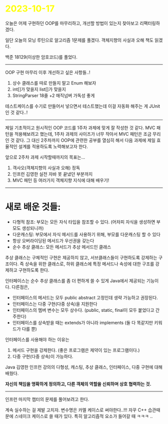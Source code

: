 # <span style="color:yellow">2023-10-17</span>

오늘은 어제 구현하던 OOP를 마무리하고, 개선할 방법이 있는지 찾아보고 리팩터링하겠다.

일단 오늘의 모닝 루틴으로 알고리즘 1문제를 풀겠다. 객체지향의 사실과 오해 책도 읽겠다.

백준 18129(이상한 암호코드)를 풀었다.


- - -

OOP 구현 마무리 이후 개선하고 싶은 사항들..!
1. 상수 클래스를 따로 만들지 말고 Enum 해보자
2. int[]가 맞을지 list[]가 맞을지
3. StringParser 18줄  +2 매직넘버 가독성 좋게


테스트케이스를 수기로 만들어서 넣으면서 테스트했는데
이걸 자동화 해주는 게 JUnit 인 것 같다..!


- - -

제일 기초적이고 원시적인 OOP 코드를 1주차 과제에 맞게 잘 작성한 것 같다.
MVC 패턴을 적용해보려고 했는데, 1주차 과제의 사이즈가 너무 작아서 MVC 패턴은 조금 무리인 것 같다.
그 대신 2주차까지 OOP에 관련한 공부를 열심히 해서 다음 과제에 제일 효율적인 설계를 적용하도록 노력해보고자 한다.


앞으로 2주차 과제 시작할때까지의 목표는...
1. 객사오(객체지향의 사실과 오해) 정독
2. 인프런 김영한 실전 자바 못 끝냈던 부분까지
3. MVC 패턴 등 여러가지 객체지향 지식에 대해 배우기!



- - -


# 새로 배운 것들:
- 다형적 참조: 부모는 모든 자식 타입을 참조할 수 있다. (어차피 자식을 생성하면 부모도 생성되니까)
- 다운캐스팅: 부모에서 자식 메서드를 사용하기 위해, 부모를 다운캐스팅 할 수 있다
- 항상 오버라이딩된 메서드가 우선권을 갖는다
- 순수 추상 클래스: 모든 메서드가 추상 메서드인 클래스

추상 클래스는 구체적인 구현은 제공하지 않고, 서브클래스들이 구현하도록 강제하는 구조이다.
즉 상속을 위한 클래스로, 하위 클래스에 특정 메서드나 속성에 대한 구조를 강제하고 구현하도록 한다.

인터페이스는 순수 추상 클래스를 좀 더 편하게 쓸 수 있게 Java에서 제공되는 기능이다.
다른점은,
- 인터페이스의 메서드는 모두 public abstract 고정인데 생략 가능하고 권장된다.
- 인터페이스는 다중 구현(다중 상속)을 지원한다
- 인터페이스의 멤버 변수는 모두 상수다. (public, static, final이 모두 붙었다고 간주한다)
- 인터페이스를 상속받을 때는 extends가 아니라 implements (둘 다 똑같지만 키워드가 다를 뿐)

인터페이스를 사용해야 하는 이유는
1. 메서드 구현을 강제한다. (좋은 프로그램은 제약이 있는 프로그램이다.)
2. 다중 구현(다중 상속)이 가능하다.



Java 김영한 인프런 강의의
다형성, 캐스팅, 추상 클래스, 인터페이스, 다중 구현에 대해 배웠다.


**자신의 책임을 명확하게 정의하고, 다른 객체의 역할을 신뢰하며 상호 협력하는 것.**



- - -

인프런 마지막 챕터의 문제를 풀어보려고 한다.

계속 실수하는 걸 제발 고치자. 변수명은 카멜 케이스로 써야한다..!!! 자꾸 C++ 습관때문에 스네이크 케이스로 쓸 때가 있다. 특히 알고리즘적 요소가 들어갈 때 ㅋㅋㅋ ..